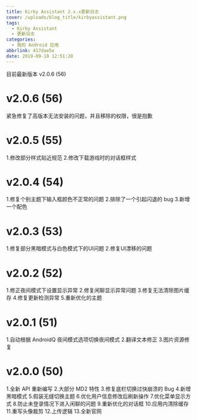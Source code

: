 ```yaml
---
title: Kirby Assistant 2.x.x更新日志
cover: /uploads/blog_title/kirbyassistant.png
tags:
  - Kirby Assistant
  - 更新日志
categories:
  - 我的 Android 应用
abbrlink: 417dae5e
date: 2019-09-10 12:51:28
---
```

目前最新版本 v2.0.6 (56)

# v2.0.6 (56)

紧急修复了高版本无法安装的问题，并且移除的权限，很是抱歉

# v2.0.5 (55)

1.修改部分样式贴近规范
2.修改下载游戏时的对话框样式

# v2.0.4 (54)

1.修复个别主题下输入框颜色不正常的问题
2.排除了一个引起闪退的 bug
3.新增一个配色

# v2.0.3 (53)

1.修复部分黑暗模式与白色模式下的UI问题
2.修复UI漂移的问题

# v2.0.2 (52)

1.修正夜间模式下设置显示异常
2.修复闲聊显示异常问题
3.修复无法清除图片缓存
4.修复更新检测异常
5.重新优化的主题

# v2.0.1 (51)

1.自动根据 AndroidQ 夜间模式选项切换夜间模式
2.翻译文本修正
3.图片资源修复

# v2.0.0 (50)

1.全新 API 重新编写
2.大部分 MD2 特性
3.修复底栏切换过快崩溃的 Bug
4.新增黑暗模式
5.假装无缝切换主题
6.优化用户信息修改后刷新操作
7.优化菜单显示方式
8.防止未登录情况下进入闲聊的问题
9.重新优化的对话框
10.应用内清除缓存
11.重写头像裁剪
12.上传逻辑
13.全新官网 